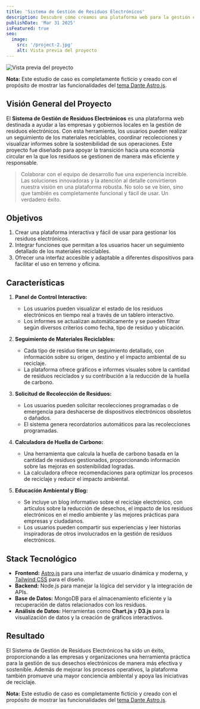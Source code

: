 ```yaml
---
title: 'Sistema de Gestión de Residuos Electrónicos'
description: Descubre cómo creamos una plataforma web para la gestión eficiente de residuos electrónicos, que permite el seguimiento de materiales reciclables y facilita la toma de decisiones sustentables.
publishDate: 'Mar 31 2025'
isFeatured: true
seo:
  image:
    src: '/project-2.jpg'
    alt: Vista previa del proyecto
---
```


![Vista previa del proyecto](/project-2.jpg)

**Nota:** Este estudio de caso es completamente ficticio y creado con el propósito de mostrar las funcionalidades del [tema Dante Astro.js](https://justgoodui.com/astro-themes/dante/).

## Visión General del Proyecto

El **Sistema de Gestión de Residuos Electrónicos** es una plataforma web destinada a ayudar a las empresas y gobiernos locales en la gestión de residuos electrónicos. Con esta herramienta, los usuarios pueden realizar un seguimiento de los materiales reciclables, coordinar recolecciones y visualizar informes sobre la sostenibilidad de sus operaciones. Este proyecto fue diseñado para apoyar la transición hacia una economía circular en la que los residuos se gestionen de manera más eficiente y responsable.

> Colaborar con el equipo de desarrollo fue una experiencia increíble. Las soluciones innovadoras y la atención al detalle convirtieron nuestra visión en una plataforma robusta. No solo se ve bien, sino que también es completamente funcional y fácil de usar. Un verdadero éxito.

## Objetivos

1. Crear una plataforma interactiva y fácil de usar para gestionar los residuos electrónicos.
2. Integrar funciones que permitan a los usuarios hacer un seguimiento detallado de los materiales reciclables.
3. Ofrecer una interfaz accesible y adaptable a diferentes dispositivos para facilitar el uso en terreno y oficina.

## Características

1. **Panel de Control Interactivo:**

   - Los usuarios pueden visualizar el estado de los residuos electrónicos en tiempo real a través de un tablero interactivo.
   - Los informes se actualizan automáticamente y se pueden filtrar según diversos criterios como fecha, tipo de residuo y ubicación.

2. **Seguimiento de Materiales Reciclables:**

   - Cada tipo de residuo tiene un seguimiento detallado, con información sobre su origen, destino y el impacto ambiental de su reciclaje.
   - La plataforma ofrece gráficos e informes visuales sobre la cantidad de residuos reciclados y su contribución a la reducción de la huella de carbono.

3. **Solicitud de Recolección de Residuos:**

   - Los usuarios pueden solicitar recolecciones programadas o de emergencia para deshacerse de dispositivos electrónicos obsoletos o dañados.
   - El sistema genera recordatorios automáticos para las recolecciones programadas.

4. **Calculadora de Huella de Carbono:**

   - Una herramienta que calcula la huella de carbono basada en la cantidad de residuos gestionados, proporcionando información sobre las mejoras en sostenibilidad logradas.
   - La calculadora ofrece recomendaciones para optimizar los procesos de reciclaje y reducir el impacto ambiental.

5. **Educación Ambiental y Blog:**

   - Se incluye un blog informativo sobre el reciclaje electrónico, con artículos sobre la reducción de desechos, el impacto de los residuos electrónicos en el medio ambiente y las mejores prácticas para empresas y ciudadanos.
   - Los usuarios pueden compartir sus experiencias y leer historias inspiradoras de otros involucrados en la gestión de residuos electrónicos.

## Stack Tecnológico

- **Frontend:** [Astro.js](https://astro.build/) para una interfaz de usuario dinámica y moderna, y [Tailwind CSS](https://tailwindcss.com/) para el diseño.
- **Backend:** Node.js para manejar la lógica del servidor y la integración de APIs.
- **Base de Datos:** MongoDB para el almacenamiento eficiente y la recuperación de datos relacionados con los residuos.
- **Análisis de Datos:** Herramientas como **Chart.js** y **D3.js** para la visualización de datos y la creación de gráficos interactivos.

## Resultado

El Sistema de Gestión de Residuos Electrónicos ha sido un éxito, proporcionando a las empresas y organizaciones una herramienta práctica para la gestión de sus desechos electrónicos de manera más efectiva y sostenible. Además de mejorar los procesos operativos, la plataforma también promueve una mayor conciencia ambiental y apoya las iniciativas de reciclaje.

**Nota:** Este estudio de caso es completamente ficticio y creado con el propósito de mostrar las funcionalidades del [tema Dante Astro.js](https://justgoodui.com/astro-themes/dante/).
